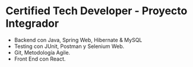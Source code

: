 # Certified Tech Developer - Proyecto Integrador

- Backend con Java, Spring Web, Hibernate & MySQL 
- Testing con JUnit, Postman y Selenium Web. 
- Git, Metodología Agile. 
- Front End con React.
